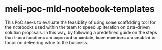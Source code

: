 # meli-poc-mld-nootebook-templates
This PoC seeks to evaluate the feasibility of using some scaffolding tool for the notebooks used within the team to speed up iteration on data-driven solution proposals. In this way, by following a predefined guide on the steps that these iterations are expected to contain, team members are enabled to focus on delivering value to the business.
